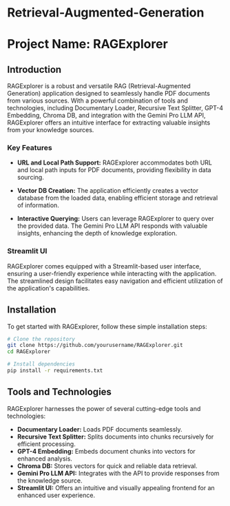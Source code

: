 # Retrieval-Augmented-Generation

# Project Name: RAGExplorer

## Introduction

RAGExplorer is a robust and versatile RAG (Retrieval-Augmented Generation) application designed to seamlessly handle PDF documents from various sources. With a powerful combination of tools and technologies, including Documentary Loader, Recursive Text Splitter, GPT-4 Embedding, Chroma DB, and integration with the Gemini Pro LLM API, RAGExplorer offers an intuitive interface for extracting valuable insights from your knowledge sources.

### Key Features

- **URL and Local Path Support:** RAGExplorer accommodates both URL and local path inputs for PDF documents, providing flexibility in data sourcing.
  
- **Vector DB Creation:** The application efficiently creates a vector database from the loaded data, enabling efficient storage and retrieval of information.

- **Interactive Querying:** Users can leverage RAGExplorer to query over the provided data. The Gemini Pro LLM API responds with valuable insights, enhancing the depth of knowledge exploration.

### Streamlit UI

RAGExplorer comes equipped with a Streamlit-based user interface, ensuring a user-friendly experience while interacting with the application. The streamlined design facilitates easy navigation and efficient utilization of the application's capabilities.

## Installation

To get started with RAGExplorer, follow these simple installation steps:

```bash
# Clone the repository
git clone https://github.com/yourusername/RAGExplorer.git
cd RAGExplorer

# Install dependencies
pip install -r requirements.txt
```

## Tools and Technologies

RAGExplorer harnesses the power of several cutting-edge tools and technologies:

- **Documentary Loader:** Loads PDF documents seamlessly.
- **Recursive Text Splitter:** Splits documents into chunks recursively for efficient processing.
- **GPT-4 Embedding:** Embeds document chunks into vectors for enhanced analysis.
- **Chroma DB:** Stores vectors for quick and reliable data retrieval.
- **Gemini Pro LLM API:** Integrates with the API to provide responses from the knowledge source.
- **Streamlit UI:** Offers an intuitive and visually appealing frontend for an enhanced user experience.

